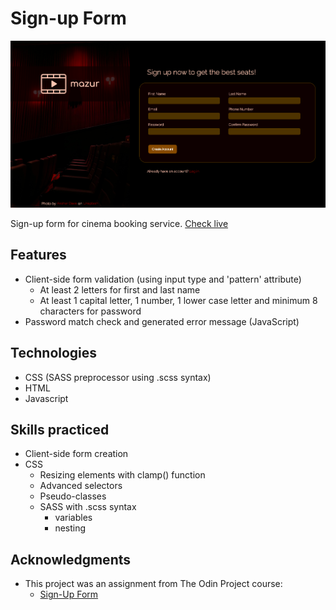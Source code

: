 # Sign-up Form

![interface](./img/screenshoot.png)

Sign-up form for cinema booking service.
[Check live](https://mrzadzinski.github.io/sign-up-form/)

## Features
* Client-side form validation (using input type and 'pattern' attribute)
  * At least 2 letters for first and last name
  * At least 1 capital letter, 1 number, 1 lower case letter and minimum 8 characters for password
* Password match check and generated error message (JavaScript)

## Technologies
* CSS (SASS preprocessor using .scss syntax)
* HTML
* Javascript

## Skills practiced
* Client-side form creation
* CSS
  * Resizing elements with clamp() function
  * Advanced selectors
  * Pseudo-classes
  * SASS with .scss syntax
    * variables
    * nesting

## Acknowledgments
* This project was an assignment from The Odin Project course:
  * [Sign-Up Form](https://www.theodinproject.com/lessons/node-path-intermediate-html-and-css-sign-up-form)